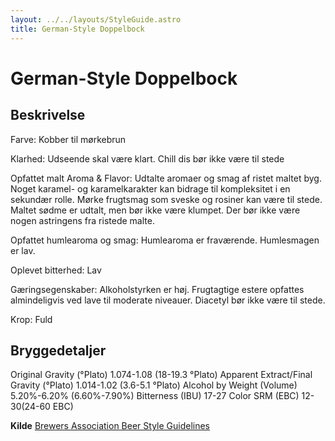 ```yaml
---
layout: ../../layouts/StyleGuide.astro
title: German-Style Doppelbock
---
```

# German-Style Doppelbock

## Beskrivelse
Farve: Kobber til mørkebrun

Klarhed: Udseende skal være klart. Chill dis bør ikke være til stede

Opfattet malt Aroma &amp; Flavor: Udtalte aromaer og smag af ristet maltet byg. Noget karamel- og karamelkarakter kan bidrage til kompleksitet i en sekundær rolle. Mørke frugtsmag som sveske og rosiner kan være til stede. Maltet sødme er udtalt, men bør ikke være klumpet. Der bør ikke være nogen astringens fra ristede malte.

Opfattet humlearoma og smag: Humlearoma er fraværende. Humlesmagen er lav.

Oplevet bitterhed: Lav

Gæringsegenskaber: Alkoholstyrken er høj. Frugtagtige estere opfattes almindeligvis ved lave til moderate niveauer. Diacetyl bør ikke være til stede.

Krop: Fuld




## Bryggedetaljer
Original Gravity (°Plato) 1.074-1.08 (18-19.3 °Plato)
Apparent Extract/Final Gravity (°Plato) 1.014-1.02 (3.6-5.1 °Plato)
Alcohol by Weight (Volume) 5.20%-6.20% (6.60%-7.90%)
Bitterness (IBU) 17-27
Color SRM (EBC) 12-30(24-60 EBC)					



**Kilde**
[Brewers Association Beer Style Guidelines](https://www.brewersassociation.org/)
